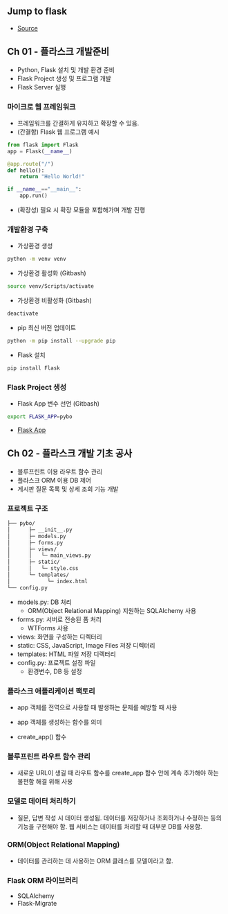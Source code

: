 ## Jump to flask

- [Source](https://github.com/pahkey/flaskbook)


## Ch 01 - 플라스크 개발준비

- Python, Flask 설치 및 개발 환경 준비
- Flask Project 생성 및 프로그램 개발
- Flask Server 실행

### 마이크로 웹 프레임워크

- 프레임워크를 간결하게 유지하고 확장할 수 있음.
- (간결함) Flask 웹 프로그램 예시

```python
from flask import Flask
app = Flask(__name__)

@app.route("/")
def hello():
    return "Hello World!"

if __name__=="__main__":
    app.run()
```

- (확장성) 필요 시 확장 모듈을 포함해가며 개발 진행

### 개발환경 구축

- 가상환경 생성

```bash
python -m venv venv
```

- 가상환경 활성화 (Gitbash)

```bash
source venv/Scripts/activate
```

- 가상환경 비활성화 (Gitbash)

```bash
deactivate
```

- pip 최신 버전 업데이트

```bash
python -m pip install --upgrade pip
```

- Flask 설치

```bash
pip install Flask
```

### Flask Project 생성

- Flask App 변수 선언 (Gitbash)
```bash
export FLASK_APP=pybo
```

- [Flask App](http://127.0.0.1:5000)

## Ch 02 - 플라스크 개발 기초 공사

- 블루프린트 이용 라우트 함수 관리
- 플라스크 ORM 이용 DB 제어
- 게시판 질문 목록 및 상세 조회 기능 개발

### 프로젝트 구조

```bash
├── pybo/
│      ├─ __init__.py
│      ├─ models.py
│      ├─ forms.py
│      ├─ views/
│      │   └─ main_views.py
│      ├─ static/
│      │   └─ style.css
│      └─ templates/
│            └─ index.html
└── config.py
```

- models.py: DB 처리
    - ORM(Object Relational Mapping) 지원하는 SQLAlchemy 사용
- forms.py: 서버로 전송된 폼 처리
    - WTForms 사용
- views: 화면을 구성하는 디렉터리
- static: CSS, JavaScript, Image Files 저장 디렉터리
- templates: HTML 파일 저장 디렉터리
- config.py: 프로젝트 설정 파일
    - 환경변수, DB 등 설정

### 플라스크 애플리케이션 팩토리

- app 객체를 전역으로 사용할 때 발생하는 문제를 예방할 때 사용
- app 객체를 생성하는 함수를 의미

- create_app() 함수

### 블루프린트 라우트 함수 관리

- 새로운 URL이 생길 때 라우트 함수를 create_app 함수 안에 계속 추가해야 하는 불편함 해결 위해 사용


### 모델로 데이터 처리하기

- 질문, 답변 작성 시 데이터 생성됨. 데이터를 저장하거나 조회하거나 수정하는 등의 기능을 구현해야 함. 웹 서비스는 데이터를 처리할 때 대부분 DB를 사용함.

### ORM(Object Relational Mapping)

- 데이터를 관리하는 데 사용하는 ORM 클래스를 모델이라고 함.

### Flask ORM 라이브러리

- SQLAlchemy
- Flask-Migrate